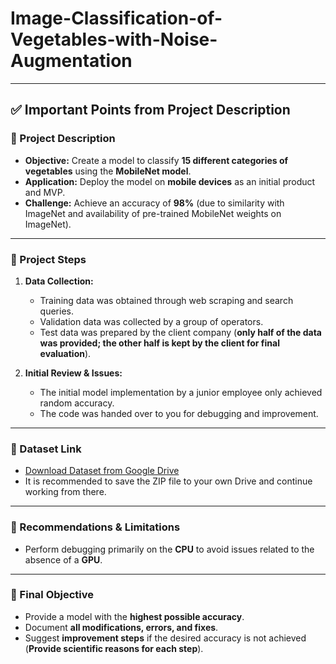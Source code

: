 # Image-Classification-of-Vegetables-with-Noise-Augmentation

---
## ✅ Important Points from Project Description  

### 📌 Project Description  
- **Objective:** Create a model to classify **15 different categories of vegetables** using the **MobileNet model**.
- **Application:** Deploy the model on **mobile devices** as an initial product and MVP.
- **Challenge:** Achieve an accuracy of **98%** (due to similarity with ImageNet and availability of pre-trained MobileNet weights on ImageNet).

---

### 📌 Project Steps  
1. **Data Collection:**  
   - Training data was obtained through web scraping and search queries.  
   - Validation data was collected by a group of operators.  
   - Test data was prepared by the client company (**only half of the data was provided; the other half is kept by the client for final evaluation**).  

2. **Initial Review & Issues:**  
   - The initial model implementation by a junior employee only achieved random accuracy.  
   - The code was handed over to you for debugging and improvement.  

---

### 📌 Dataset Link  
- [Download Dataset from Google Drive](https://drive.google.com/file/d/1-DFgrzdBgVzXGYm_wRPas2q80tpPGWVH/view?usp=sharing)  
- It is recommended to save the ZIP file to your own Drive and continue working from there.  

---

### 📌 Recommendations & Limitations  
- Perform debugging primarily on the **CPU** to avoid issues related to the absence of a **GPU**.  

---

### 📌 Final Objective  
- Provide a model with the **highest possible accuracy**.  
- Document **all modifications, errors, and fixes**.  
- Suggest **improvement steps** if the desired accuracy is not achieved (**Provide scientific reasons for each step**).  
